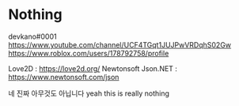 # Nothing

devkano#0001
https://www.youtube.com/channel/UCF4TGqt1JUJPwVRDqhS02Gw
https://www.roblox.com/users/178792758/profile

Love2D : https://love2d.org/
Newtonsoft Json.NET : https://www.newtonsoft.com/json

네 진짜 아무것도 아닙니다
yeah this is really nothing

